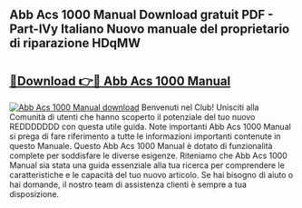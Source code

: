 ## Abb Acs 1000 Manual Download gratuit PDF - Part-lVy Italiano Nuovo manuale del proprietario di riparazione HDqMW

# <h2><a href="http://dffacl.blite.top/?on=Abb+Acs+1000+Manual">🔗Download 👉🔴 Abb Acs 1000 Manual</a></h2>

[![Abb Acs 1000 Manual download](https://i.imgur.com/lujVjoI.png)](http://dffacl.blite.top/?on=Abb+Acs+1000+Manual)
Benvenuti nel Club! Unisciti alla Comunità di utenti che hanno scoperto il potenziale del tuo nuovo REDDDDDDD con questa utile guida. Note importanti Abb Acs 1000 Manual si prega di fare riferimento a tutte le informazioni importanti contenute in questo Manuale. Questo Abb Acs 1000 Manual è dotato di funzionalità complete per soddisfare le diverse esigenze. Riteniamo che Abb Acs 1000 Manual sia stata una guida essenziale alla tua ricerca per comprendere le caratteristiche e le capacità del tuo nuovo articolo. Se hai bisogno di aiuto o hai domande, il nostro team di assistenza clienti è sempre a tua disposizione.
